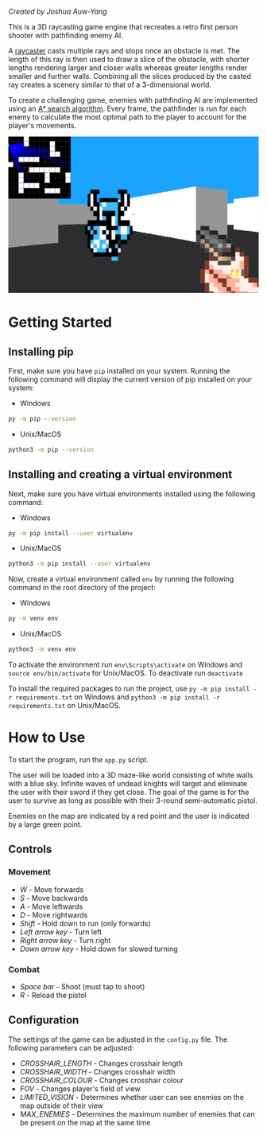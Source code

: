 *Created by Joshua Auw-Yang*

This is a 3D raycasting game engine that recreates a retro first person shooter with pathfinding enemy AI.

A [raycaster](https://en.wikipedia.org/wiki/Ray_casting) casts multiple rays and stops once an obstacle is met. The length of this ray is then used to draw a slice of the obstacle, with shorter lengths rendering larger and closer walls whereas greater lengths render smaller and further walls. Combining all the slices produced by the casted ray creates a scenery similar to that of a 3-dimensional world.

To create a challenging game, enemies with pathfinding AI are implemented using an [A* search algorithm](https://en.wikipedia.org/wiki/A*_search_algorithm). Every frame, the pathfinder is run for each enemy to calculate the most optimal path to the player to account for the player's movements.

![thumbnail of game](./images/thumbnail.PNG)

# Getting Started


## Installing pip

First, make sure you have ```pip``` installed on your system. Running the following command will display the current version of pip installed on your system:
* Windows
```sh
py -m pip --version
```
* Unix/MacOS
```sh
python3 -m pip --version
```


## Installing and creating a virtual environment
Next, make sure you have virtual environments installed using the following command:
* Windows
```sh
py -m pip install --user virtualenv
```
* Unix/MacOS
```sh
python3 -m pip install --user virtualenv
```


Now, create a virtual environment called ```env``` by running the following command in the root directory of the project:
* Windows
```sh
py -m venv env
```
* Unix/MacOS
```sh
python3 -m venv env
```

To activate the environment run ```env\Scripts\activate``` on Windows and ```source env/bin/activate``` for Unix/MacOS.
To deactivate run ```deactivate```

To install the required packages to run the project, use ```py -m pip install -r requirements.txt``` on Windows and ```python3 -m pip install -r requirements.txt``` on Unix/MacOS.

# How to Use

To start the program, run the `app.py` script.

The user will be loaded into a 3D maze-like world consisting of white walls with a blue sky. Infinite waves of undead knights will target and eliminate the user with their sword if they get close. The goal of the game is for the user to survive as long as possible with their 3-round semi-automatic pistol.

Enemies on the map are indicated by a red point and the user is indicated by a large green point.

## Controls

### Movement
* *W* - Move forwards
* *S* - Move backwards
* *A* - Move leftwards
* *D* - Move rightwards
* *Shift* - Hold down to run (only forwards)
* *Left arrow key* - Turn left
* *Right arrow key* - Turn right
* *Down arrow key* - Hold down for slowed turning

### Combat
* *Space bar* - Shoot (must tap to shoot)
* *R* - Reload the pistol


## Configuration

The settings of the game can be adjusted in the ```config.py``` file. The following parameters can be adjusted:

* *CROSSHAIR_LENGTH* - Changes crosshair length
* *CROSSHAIR_WIDTH* - Changes crosshair width
* *CROSSHAIR_COLOUR* - Changes crosshair colour
* *FOV* - Changes player's field of view
* *LIMITED_VISION* - Determines whether user can see enemies on the map outside of their view
* *MAX_ENEMIES* - Determines the maximum number of enemies that can be present on the map at the same time